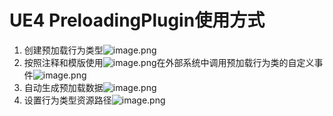 # UE4 PreloadingPlugin使用方式

1. 创建预加载行为类型![image.png](https://cdn.nlark.com/yuque/0/2019/png/166447/1576553737066-45e8bae7-52f5-476f-bed5-9c7c02e7d5be.png#align=left&display=inline&height=238&name=image.png&originHeight=238&originWidth=762&size=33446&status=done&style=none&width=762)
1. 按照注释和模版使用![image.png](https://cdn.nlark.com/yuque/0/2019/png/166447/1576553824640-cf436405-47b6-4123-9cda-33c8f4622b56.png#align=left&display=inline&height=1016&name=image.png&originHeight=1016&originWidth=1838&size=371028&status=done&style=none&width=1838)在外部系统中调用预加载行为类的自定义事件![image.png](https://cdn.nlark.com/yuque/0/2019/png/166447/1576553942980-d479e608-00e8-4ece-8354-655847c190a2.png#align=left&display=inline&height=257&name=image.png&originHeight=257&originWidth=990&size=89788&status=done&style=none&width=990)
1. 自动生成预加载数据![image.png](https://cdn.nlark.com/yuque/0/2019/png/166447/1576554421556-92002a8b-039f-48b6-810d-b272dfd134e4.png#align=left&display=inline&height=715&name=image.png&originHeight=715&originWidth=885&size=173840&status=done&style=none&width=885)
1. 设置行为类型资源路径![image.png](https://cdn.nlark.com/yuque/0/2019/png/166447/1576566657167-ec51face-c0bd-4634-bccb-26e693b1d168.png#align=left&display=inline&height=832&name=image.png&originHeight=832&originWidth=1474&size=341510&status=done&style=none&width=1474)
